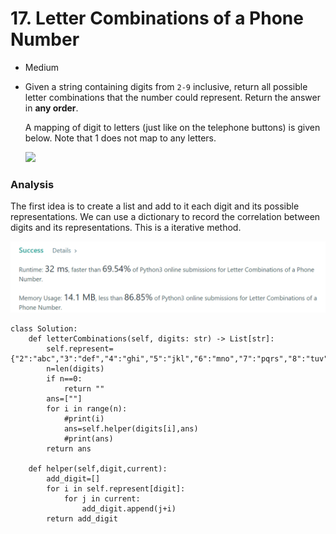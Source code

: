 # 17. Letter Combinations of a Phone Number

* Medium
*   Given a string containing digits from `2-9` inclusive, return all possible letter combinations that the number could represent. Return the answer in **any order**.

    A mapping of digit to letters (just like on the telephone buttons) is given below. Note that 1 does not map to any letters.

    ![](https://upload.wikimedia.org/wikipedia/commons/thumb/7/73/Telephone-keypad2.svg/200px-Telephone-keypad2.svg.png)

### Analysis&#x20;

The first idea is to create a list and add to it each digit and its possible representations. We can use a dictionary to record the correlation between digits and its representations.  This is a iterative method.&#x20;

![](<../.gitbook/assets/image (10) (1) (1) (1) (1).png>)

```
class Solution:
    def letterCombinations(self, digits: str) -> List[str]:
        self.represent={"2":"abc","3":"def","4":"ghi","5":"jkl","6":"mno","7":"pqrs","8":"tuv","9":"wxyz"}
        n=len(digits)
        if n==0:
            return ""
        ans=[""]
        for i in range(n):
            #print(i)
            ans=self.helper(digits[i],ans)
            #print(ans)
        return ans
        
    def helper(self,digit,current):
        add_digit=[]
        for i in self.represent[digit]:
            for j in current:
                add_digit.append(j+i)
        return add_digit
```


